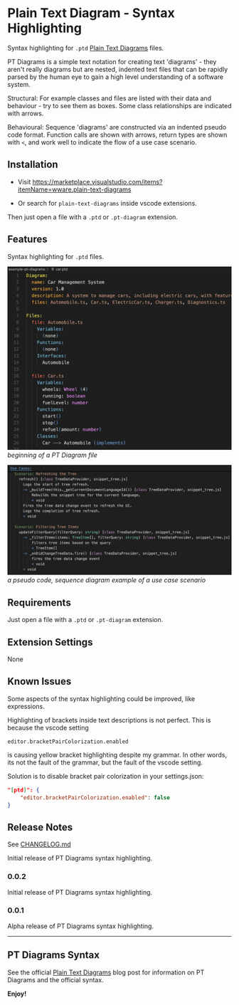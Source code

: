 # Plain Text Diagram - Syntax Highlighting 

Syntax highlighting for `.ptd` [Plain Text Diagrams](https://abulka.github.io/blog/2025/01/29/plain-text-diagrams/) files.

PT Diagrams is a simple text notation for creating text 'diagrams' - they aren't really diagrams but are nested, indented text files that can be rapidly parsed by the human eye to gain a high level understanding of a software system.

Structural: For example classes and files are listed with their data and behaviour - try to see them as boxes. Some class relationships are indicated with arrows. 

Behavioural: Sequence 'diagrams' are constructed via an indented pseudo code format. Function calls are shown with arrows, return types are shown with `<`, and work well to indicate the flow of a use case scenario.

## Installation

- Visit https://marketplace.visualstudio.com/items?itemName=wware.plain-text-diagrams

- Or search for `plain-text-diagrams` inside vscode extensions.

Then just open a file with a `.ptd` or `.pt-diagram` extension.

## Features

Syntax highlighting for `.ptd` files.

![Screenshot](doco/screenshot1.png)
*beginning of a PT Diagram file*

![Screenshot](doco/screenshot2.png)
*a pseudo code, sequence diagram example of a use case scenario*

## Requirements

Just open a file with a `.ptd` or `.pt-diagram` extension.

## Extension Settings

None

## Known Issues

Some aspects of the syntax highlighting could be improved, like expressions.

Highlighting of brackets inside text descriptions is not perfect. This is because the vscode setting
```
editor.bracketPairColorization.enabled
```
is causing yellow bracket highlighting despite my grammar. In other words, its not the fault of the grammar, but the fault of the vscode setting.

Solution is to disable bracket pair colorization in your settings.json:

```json
"[ptd]": {
    "editor.bracketPairColorization.enabled": false
}
```

## Release Notes

See [CHANGELOG.md](CHANGELOG.md)

Initial release of PT Diagrams syntax highlighting.

### 0.0.2

Initial release of PT Diagrams syntax highlighting.

### 0.0.1

Alpha release of PT Diagrams syntax highlighting.

---

## PT Diagrams Syntax

See the official [Plain Text Diagrams](https://abulka.github.io/blog/2025/01/29/plain-text-diagrams/) blog post for information on PT Diagrams and the official syntax.


**Enjoy!**
